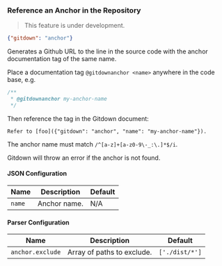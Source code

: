 ### Reference an Anchor in the Repository

> This feature is under development.

<!-- gitdown: off -->
```json
{"gitdown": "anchor"}
```
<!-- gitdown: on -->

Generates a Github URL to the line in the source code with the anchor documentation tag of the same name.

Place a documentation tag `@gitdownanchor <name>` anywhere in the code base, e.g.

```js
/**
 * @gitdownanchor my-anchor-name
 */
```

Then reference the tag in the Gitdown document:

<!-- gitdown: off -->
```
Refer to [foo]({"gitdown": "anchor", "name": "my-anchor-name"}).
```
<!-- gitdown: on -->

The anchor name must match `/^[a-z]+[a-z0-9\-_:\.]*$/i`.

Gitdown will throw an error if the anchor is not found.

#### JSON Configuration

| Name | Description | Default |
| --- | --- | --- |
| `name` | Anchor name. | N/A |

#### Parser Configuration

| Name | Description | Default |
| --- | --- | --- |
| `anchor.exclude` | Array of paths to exclude. | `['./dist/*']` |